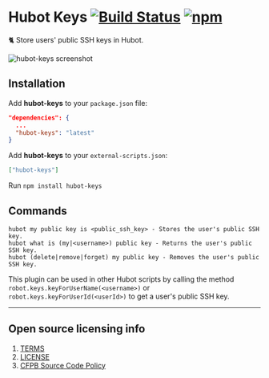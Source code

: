 # Hubot Keys [![Build Status](https://img.shields.io/travis/catops/hubot-keys.svg?maxAge=2592000&style=flat-square)](https://travis-ci.org/catops/hubot-keys.svg?branch=master) [![npm](https://img.shields.io/npm/v/hubot-keys.svg?maxAge=2592000&style=flat-square)](https://www.npmjs.com/package/hubot-keys)

:cat2: Store users' public SSH keys in Hubot.

![hubot-keys screenshot](screenshot.png)

## Installation

Add **hubot-keys** to your `package.json` file:

```json
"dependencies": {
  ...
  "hubot-keys": "latest"
}
```

Add **hubot-keys** to your `external-scripts.json`:

```json
["hubot-keys"]
```

Run `npm install hubot-keys`


## Commands

```
hubot my public key is <public_ssh_key> - Stores the user's public SSH key.
hubot what is (my|<username>) public key - Returns the user's public SSH key.
hubot (delete|remove|forget) my public key - Removes the user's public SSH key.
```

This plugin can be used in other Hubot scripts by calling the method `robot.keys.keyForUserName(<username>)`
or `robot.keys.keyForUserId(<userId>)` to get a user's public SSH key.

----

## Open source licensing info
1. [TERMS](TERMS.md)
2. [LICENSE](LICENSE)
3. [CFPB Source Code Policy](https://github.com/cfpb/source-code-policy/)
